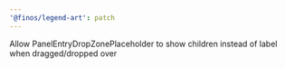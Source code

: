 ```yaml
---
'@finos/legend-art': patch
---
```


Allow PanelEntryDropZonePlaceholder to show children instead of label when dragged/dropped over
